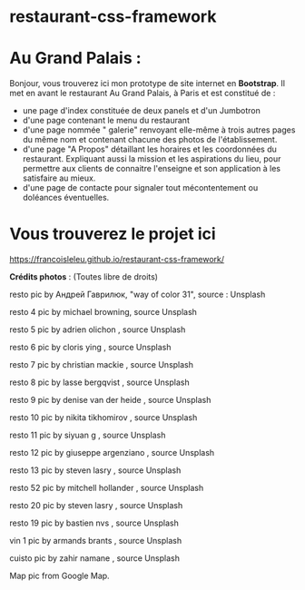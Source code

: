 # restaurant-css-framework

Au Grand Palais :
==================

Bonjour, vous trouverez ici mon prototype de site internet en __Bootstrap__.
Il met en avant le restaurant Au Grand Palais, à Paris et est constitué de :

- une page d'index constituée de deux panels et d'un Jumbotron
- d'une page contenant le menu du restaurant
- d'une page nommée " galerie" renvoyant elle-même à trois autres pages du même nom et contenant chacune des photos de l'établissement.
- d'une page "A Propos" détaillant les horaires et les coordonnées du restaurant. Expliquant aussi la mission et les aspirations du lieu, pour permettre aux clients de connaitre l'enseigne et son application à les satisfaire au mieux.
- d'une page de contacte pour signaler tout mécontentement ou doléances éventuelles.


# Vous trouverez le projet ici

https://francoisleleu.github.io/restaurant-css-framework/


__Crédits photos__ :
(Toutes libre de droits)

resto pic by Андрей Гаврилюк, "way of color 31", source : Unsplash

resto 4 pic by michael browning, source Unsplash

resto 5 pic by adrien olichon  , source Unsplash

resto 6 pic by cloris ying , source Unsplash

resto 7 pic by christian mackie  , source Unsplash

resto 8 pic by  lasse bergqvist , source Unsplash

resto 9 pic by denise van der heide  , source Unsplash

resto 10 pic by nikita tikhomirov , source Unsplash

resto 11 pic by siyuan g , source Unsplash

resto 12 pic by giuseppe argenziano , source Unsplash

resto 13 pic by steven lasry , source Unsplash

resto 52 pic by mitchell hollander , source Unsplash

resto 20 pic by steven lasry , source Unsplash

resto 19 pic by bastien nvs , source Unsplash

vin 1 pic by armands brants , source Unsplash

cuisto pic by zahir namane , source Unsplash

Map pic from Google Map.

